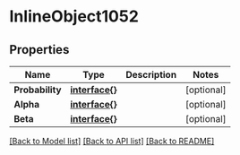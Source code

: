 # InlineObject1052

## Properties

Name | Type | Description | Notes
------------ | ------------- | ------------- | -------------
**Probability** | [**interface{}**](.md) |  | [optional] 
**Alpha** | [**interface{}**](.md) |  | [optional] 
**Beta** | [**interface{}**](.md) |  | [optional] 

[[Back to Model list]](../README.md#documentation-for-models) [[Back to API list]](../README.md#documentation-for-api-endpoints) [[Back to README]](../README.md)


